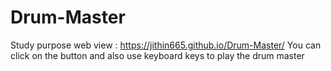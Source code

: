 # Drum-Master
Study purpose
web view : https://jithin665.github.io/Drum-Master/
You can click on the button and also use keyboard keys to play the drum master
